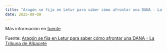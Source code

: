 ```yaml
---
title: "Aragón se fija en Letur para saber cómo afrontar una DANA - La Tribuna de Albacete"
date: 2025-08-09
---
```


Más información en [fuente](https://news.google.com/rss/articles/CBMi3AFBVV95cUxQQ1pqQWFVR3ctU2NVS3FPZXVBRjlJWmYxZVRwRlJ4elhEeGEzeC1UREt4OTJPSEsyY2RyLVdGM1JKZzVHSG5HR295cFVsN2RpRGdxZkx5SGtINms2SDlNLTd1YmJJVldfYk4wUVNnYTFMT3pmMW1QR2xLVk1xaHVmbGwyV3ppZFJPYl9FT1NfLTZ6VWNoVDg3ZU5fQVN6Sms1VW1BUDRMNGxHbW5iR3p6My1YdUpBMzlORkRlb0NpdDRtYW1uVkZZT1lPV0FKcFNabkszc3NPb3ZxU0d2?oc=5)

Fuente: [Aragón se fija en Letur para saber cómo afrontar una DANA - La Tribuna de Albacete](https://news.google.com/rss/articles/CBMi3AFBVV95cUxQQ1pqQWFVR3ctU2NVS3FPZXVBRjlJWmYxZVRwRlJ4elhEeGEzeC1UREt4OTJPSEsyY2RyLVdGM1JKZzVHSG5HR295cFVsN2RpRGdxZkx5SGtINms2SDlNLTd1YmJJVldfYk4wUVNnYTFMT3pmMW1QR2xLVk1xaHVmbGwyV3ppZFJPYl9FT1NfLTZ6VWNoVDg3ZU5fQVN6Sms1VW1BUDRMNGxHbW5iR3p6My1YdUpBMzlORkRlb0NpdDRtYW1uVkZZT1lPV0FKcFNabkszc3NPb3ZxU0d2?oc=5)
